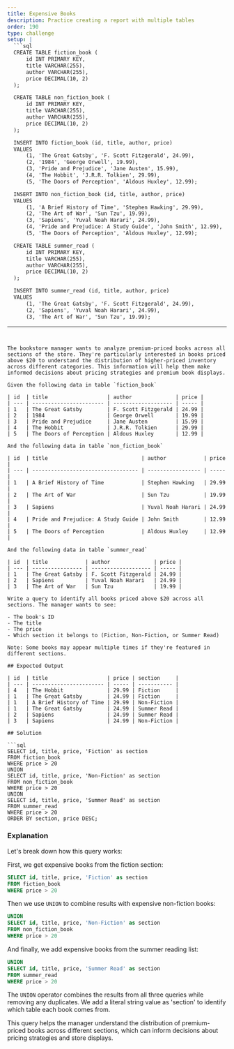 ```yaml
---
title: Expensive Books
description: Practice creating a report with multiple tables
order: 190
type: challenge
setup: |
  ```sql
  CREATE TABLE fiction_book (
      id INT PRIMARY KEY,
      title VARCHAR(255),
      author VARCHAR(255),
      price DECIMAL(10, 2)
  );

  CREATE TABLE non_fiction_book (
      id INT PRIMARY KEY,
      title VARCHAR(255),
      author VARCHAR(255),
      price DECIMAL(10, 2)
  );

  INSERT INTO fiction_book (id, title, author, price)
  VALUES 
      (1, 'The Great Gatsby', 'F. Scott Fitzgerald', 24.99),
      (2, '1984', 'George Orwell', 19.99),
      (3, 'Pride and Prejudice', 'Jane Austen', 15.99),
      (4, 'The Hobbit', 'J.R.R. Tolkien', 29.99),
      (5, 'The Doors of Perception', 'Aldous Huxley', 12.99);

  INSERT INTO non_fiction_book (id, title, author, price)
  VALUES 
      (1, 'A Brief History of Time', 'Stephen Hawking', 29.99),
      (2, 'The Art of War', 'Sun Tzu', 19.99),
      (3, 'Sapiens', 'Yuval Noah Harari', 24.99),
      (4, 'Pride and Prejudice: A Study Guide', 'John Smith', 12.99),
      (5, 'The Doors of Perception', 'Aldous Huxley', 12.99);

  CREATE TABLE summer_read (
      id INT PRIMARY KEY,
      title VARCHAR(255),
      author VARCHAR(255),
      price DECIMAL(10, 2)
  );

  INSERT INTO summer_read (id, title, author, price)
  VALUES 
      (1, 'The Great Gatsby', 'F. Scott Fitzgerald', 24.99),
      (2, 'Sapiens', 'Yuval Noah Harari', 24.99),
      (3, 'The Art of War', 'Sun Tzu', 19.99);
  ```
---
```


The bookstore manager wants to analyze premium-priced books across all sections of the store. They're particularly interested in books priced above $20 to understand the distribution of higher-priced inventory across different categories. This information will help them make informed decisions about pricing strategies and premium book displays.

Given the following data in table `fiction_book`

| id  | title                   | author              | price |
| --- | ----------------------- | ------------------- | ----- |
| 1   | The Great Gatsby        | F. Scott Fitzgerald | 24.99 |
| 2   | 1984                    | George Orwell       | 19.99 |
| 3   | Pride and Prejudice     | Jane Austen         | 15.99 |
| 4   | The Hobbit              | J.R.R. Tolkien      | 29.99 |
| 5   | The Doors of Perception | Aldous Huxley       | 12.99 |

And the following data in table `non_fiction_book`

| id  | title                              | author            | price |
| --- | ---------------------------------- | ----------------- | ----- |
| 1   | A Brief History of Time            | Stephen Hawking   | 29.99 |
| 2   | The Art of War                     | Sun Tzu           | 19.99 |
| 3   | Sapiens                            | Yuval Noah Harari | 24.99 |
| 4   | Pride and Prejudice: A Study Guide | John Smith        | 12.99 |
| 5   | The Doors of Perception            | Aldous Huxley     | 12.99 |

And the following data in table `summer_read`

| id  | title            | author              | price |
| --- | ---------------- | ------------------- | ----- |
| 1   | The Great Gatsby | F. Scott Fitzgerald | 24.99 |
| 2   | Sapiens          | Yuval Noah Harari   | 24.99 |
| 3   | The Art of War   | Sun Tzu             | 19.99 |

Write a query to identify all books priced above $20 across all sections. The manager wants to see:

- The book's ID
- The title
- The price
- Which section it belongs to (Fiction, Non-Fiction, or Summer Read)

Note: Some books may appear multiple times if they're featured in different sections.

## Expected Output

| id  | title                   | price | section     |
| --- | ----------------------- | ----- | ----------- |
| 4   | The Hobbit              | 29.99 | Fiction     |
| 1   | The Great Gatsby        | 24.99 | Fiction     |
| 1   | A Brief History of Time | 29.99 | Non-Fiction |
| 1   | The Great Gatsby        | 24.99 | Summer Read |
| 2   | Sapiens                 | 24.99 | Summer Read |
| 3   | Sapiens                 | 24.99 | Non-Fiction |

## Solution

```sql
SELECT id, title, price, 'Fiction' as section
FROM fiction_book 
WHERE price > 20
UNION
SELECT id, title, price, 'Non-Fiction' as section
FROM non_fiction_book 
WHERE price > 20
UNION
SELECT id, title, price, 'Summer Read' as section
FROM summer_read 
WHERE price > 20
ORDER BY section, price DESC;
```

### Explanation

Let's break down how this query works:

First, we get expensive books from the fiction section:

```sql
SELECT id, title, price, 'Fiction' as section
FROM fiction_book 
WHERE price > 20
```

Then we use `UNION` to combine results with expensive non-fiction books:

```sql
UNION
SELECT id, title, price, 'Non-Fiction' as section
FROM non_fiction_book 
WHERE price > 20
```

And finally, we add expensive books from the summer reading list:

```sql
UNION
SELECT id, title, price, 'Summer Read' as section
FROM summer_read 
WHERE price > 20
```

The `UNION` operator combines the results from all three queries while removing any duplicates. We add a literal string value as 'section' to identify which table each book comes from.

This query helps the manager understand the distribution of premium-priced books across different sections, which can inform decisions about pricing strategies and store displays.
